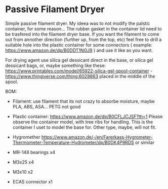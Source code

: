 # Passive Filament Dryer

Simple passive filament dryer. My ideea was to not modify the palstic container, for some reason...
The rubber gasket in the container lid need to be trasfered into the filament dryer base. If you want the filament to come out from annother direction (further up, from the top, etc) feel free to drill a suitable hole into the plastic container for some connectors ( example: https://www.amazon.de/dp/B0DDT1NGJ9 ) and use it like as you want. 

For drying agent use silica gel dessicant direct in the base, or silica gel dessicant bags, or, maybe something like these: https://www.printables.com/model/65922-silica-gel-spool-container  - https://www.thingiverse.com/thing:6028663  placed in the middle of the spool.

BOM:

- Filament: use filament that its not crazy to absorbe moisture, maybe PLA, ABS, ASA... PETG not good 

- Plastic container: https://www.amazon.de/dp/B0CFLJCJSF?th=1
           Please observe the container model, with tree ribs for handling. This is the container I uset to model the base for. Other type, maybe, will not fit.

- Hygromether  https://www.amazon.de/-/en/Farerkass-Hygrometer-Thermometer-Temperature-Hydrometer/dp/B0DK4P9RDS  or similar

- MR-148 bearings x4

- M3x25 x4

- M3x10 x2

- ECAS connector x1
